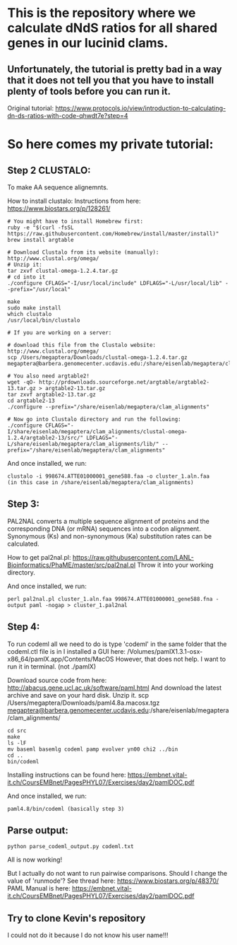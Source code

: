 # This is the repository where we calculate dNdS ratios for all shared genes in our lucinid clams.

## Unfortunately, the tutorial is pretty bad in a way that it does not tell you that you have to install plenty of tools before you can run it.

Original tutorial: https://www.protocols.io/view/introduction-to-calculating-dn-ds-ratios-with-code-qhwdt7e?step=4

# So here comes my private tutorial:



## Step 2 CLUSTALO:


To make AA sequence alignemnts.

How to install clustalo:
Instructions from here: https://www.biostars.org/p/128261/

```
# You might have to install Homebrew first:
ruby -e "$(curl -fsSL https://raw.githubusercontent.com/Homebrew/install/master/install)"
brew install argtable

# Download Clustalo from its website (manually):
http://www.clustal.org/omega/
# Unzip it:
tar zxvf clustal-omega-1.2.4.tar.gz
# cd into it
./configure CFLAGS="-I/usr/local/include" LDFLAGS="-L/usr/local/lib" --prefix="/usr/local"

make
sudo make install
which clustalo
/usr/local/bin/clustalo

# If you are working on a server:

# download this file from the Clustalo website: http://www.clustal.org/omega/
scp /Users/megaptera/Downloads/clustal-omega-1.2.4.tar.gz megaptera@barbera.genomecenter.ucdavis.edu:/share/eisenlab/megaptera/clam_alignments/

# You also need argtable2!
wget -qO- http://prdownloads.sourceforge.net/argtable/argtable2-13.tar.gz > argtable2-13.tar.gz
tar zxvf argtable2-13.tar.gz
cd argtable2-13
./configure --prefix="/share/eisenlab/megaptera/clam_alignments"

# Now go into Clustalo directory and run the following:
./configure CFLAGS="-I/share/eisenlab/megaptera/clam_alignments/clustal-omega-1.2.4/argtable2-13/src/" LDFLAGS="-L/share/eisenlab/megaptera/clam_alignments/lib/" --prefix="/share/eisenlab/megaptera/clam_alignments"

```

And once installed, we run:
```
clustalo -i 998674.ATTE01000001_gene588.faa -o cluster_1.aln.faa
(in this case in /share/eisenlab/megaptera/clam_alignments)
```


## Step 3:


PAL2NAL converts a multiple sequence alignment of proteins and the corresponding DNA (or mRNA) sequences into a codon alignment. Synonymous (Ks) and non-synonymous (Ka) substitution rates can be calculated.

How to get pal2nal.pl:
https://raw.githubusercontent.com/LANL-Bioinformatics/PhaME/master/src/pal2nal.pl
Throw it into your working directory.

And once installed, we run:
```
perl pal2nal.pl cluster_1.aln.faa 998674.ATTE01000001_gene588.fna -output paml -nogap > cluster_1.pal2nal
```


## Step 4:


To run codeml all we need to do is type 'codeml' in the same folder that the codeml.ctl file is in
I installed a GUI here: /Volumes/pamlX1.3.1-osx-x86_64/pamlX.app/Contents/MacOS
However, that does not help. I want to run it in terminal. (not ./pamlX)

Download source code from here: http://abacus.gene.ucl.ac.uk/software/paml.html
And download the latest archive and save on your hard disk. 
Unzip it.
scp /Users/megaptera/Downloads/paml4.8a.macosx.tgz megaptera@barbera.genomecenter.ucdavis.edu:/share/eisenlab/megaptera/clam_alignments/

```
cd src
make
ls -lF
mv baseml basemlg codeml pamp evolver yn00 chi2 ../bin
cd ..
bin/codeml 
```

Installing instructions can be found here: https://embnet.vital-it.ch/CoursEMBnet/PagesPHYL07/Exercises/day2/pamlDOC.pdf

And once installed, we run:
```
paml4.8/bin/codeml (basically step 3)
```



## Parse output:

```
python parse_codeml_output.py codeml.txt
```

All is now working!


But I actually do not want to run pairwise comparisons.
Should I change the value of 'runmode'? See thread here: https://www.biostars.org/p/48370/
PAML Manual is here: https://embnet.vital-it.ch/CoursEMBnet/PagesPHYL07/Exercises/day2/pamlDOC.pdf


## Try to clone Kevin's repository

I could not do it because I do not know his user name!!!
